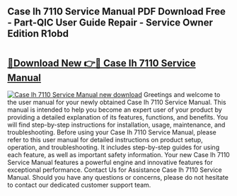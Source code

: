 ## Case Ih 7110 Service Manual PDF Download Free - Part-QlC User Guide Repair - Service Owner Edition R1obd

# <h2><a href="http://bc9708.oget.top/?id=Case+Ih+7110+Service+Manual">🔗Download New 👉🔴 Case Ih 7110 Service Manual</a></h2>

[![Case Ih 7110 Service Manual new download](https://i.imgur.com/5g1atiW.png)](http://bc9708.oget.top/?id=Case+Ih+7110+Service+Manual)
Greetings and welcome to the user manual for your newly obtained Case Ih 7110 Service Manual. This manual is intended to help you become an expert user of your product by providing a detailed explanation of its features, functions, and benefits. You will find step-by-step instructions for installation, usage, maintenance, and troubleshooting. Before using your Case Ih 7110 Service Manual, please refer to this user manual for detailed instructions on product setup, operation, and troubleshooting. It includes step-by-step guides for using each feature, as well as important safety information. Your new Case Ih 7110 Service Manual features a powerful engine and innovative features for exceptional performance. Contact Us for Assistance Case Ih 7110 Service Manual. Should you have any questions or concerns, please do not hesitate to contact our dedicated customer support team.
